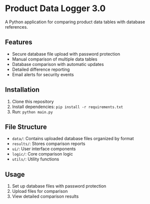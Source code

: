 # Product Data Logger 3.0

A Python application for comparing product data tables with database references.

## Features
- Secure database file upload with password protection
- Manual comparison of multiple data tables
- Database comparison with automatic updates
- Detailed difference reporting
- Email alerts for security events

## Installation
1. Clone this repository
2. Install dependencies: `pip install -r requirements.txt`
3. Run: `python main.py`

## File Structure
- `data/`: Contains uploaded database files organized by format
- `results/`: Stores comparison reports
- `ui/`: User interface components
- `logic/`: Core comparison logic
- `utils/`: Utility functions

## Usage
1. Set up database files with password protection
2. Upload files for comparison
3. View detailed comparison results
